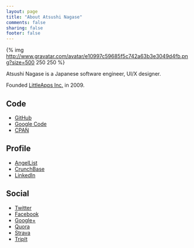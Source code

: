 ```yaml
---
layout: page
title: "About Atsushi Nagase"
comments: false
sharing: false
footer: false
---
```


{% img http://www.gravatar.com/avatar/e10997c59685f5c742a63b3e3049d4fb.png?size=500 250 250 %}

Atsushi Nagase is a Japanese software engineer, UI/X designer.

Founded [LittleApps Inc.](http://littleapps.jp/) in 2009.

## Code
* [GitHub](https://github.com/ngs)
* [Google Code](http://code.google.com/u/atsnngs/)
* [CPAN](http://search.cpan.org/~ngs)

## Profile
* [AngelList](http://angel.co/ngs)
* [CrunchBase](http://www.crunchbase.com/person/atsushi-nagase)
* [LinkedIn](http://www.linkedin.com/in/ngsdev)

## Social
* [Twitter](https://twitter.com/ngs)
* [Facebook](https://www.facebook.com/atsnngs)
* [Google+](http://gplus.to/ngs)
* [Quora](http://www.quora.com/Atsushi-Nagase)
* [Strava](http://strava.com/athletes/ngs)
* [TripIt](https://www.tripit.com/people/ngs)

